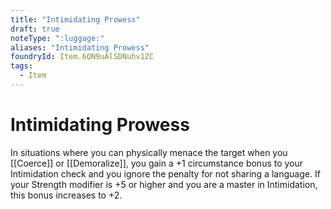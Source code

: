 ```yaml
---
title: "Intimidating Prowess"
draft: true
noteType: ":luggage:"
aliases: "Intimidating Prowess"
foundryId: Item.6QN9uAlSDNuhv1ZC
tags:
  - Item
---
```


# Intimidating Prowess

In situations where you can physically menace the target when you [[Coerce]] or [[Demoralize]], you gain a +1 circumstance bonus to your Intimidation check and you ignore the penalty for not sharing a language. If your Strength modifier is +5 or higher and you are a master in Intimidation, this bonus increases to +2.
